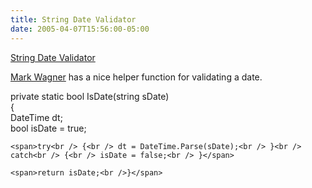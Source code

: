 ```yaml
---
title: String Date Validator
date: 2005-04-07T15:56:00-05:00
---
```

[String Date Validator](http://blogs.crsw.com/mark/archive/2005/04/06/829.aspx)

[Mark Wagner](http://blogs.crsw.com/mark) has a nice helper function for validating a date.

<span>private static bool IsDate(string sDate)<br />{<br /> DateTime dt;<br /> bool isDate = true;</span>

    <span>try<br /> {<br /> dt = DateTime.Parse(sDate);<br /> }<br /> catch<br /> {<br /> isDate = false;<br /> }</span>

    <span>return isDate;<br />}</span>
